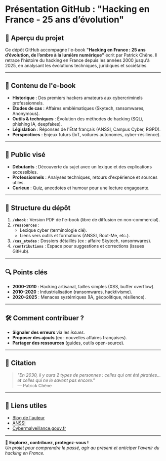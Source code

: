 # Présentation GitHub : "Hacking en France - 25 ans d’évolution"

## 📌 Aperçu du projet
Ce dépôt GitHub accompagne l'e-book **"Hacking en France : 25 ans d’évolution, de l’ombre à la lumière numérique"** écrit par Patrick Chêne. Il retrace l'histoire du hacking en France depuis les années 2000 jusqu'à 2025, en analysant les évolutions techniques, juridiques et sociétales.

---

## 📖 Contenu de l'e-book
- **Historique** : Des premiers hackers amateurs aux cybercriminels professionnels.
- **Études de cas** : Affaires emblématiques (Skytech, ransomwares, Anonymous).
- **Outils & techniques** : Évolution des méthodes de hacking (SQLi, phishing IA, deepfakes).
- **Législation** : Réponses de l'État français (ANSSI, Campus Cyber, RGPD).
- **Perspectives** : Enjeux futurs (IoT, voitures autonomes, cyber-résilience).

---

## 🎯 Public visé
- **Débutants** : Découverte du sujet avec un lexique et des explications accessibles.
- **Professionnels** : Analyses techniques, retours d'expérience et sources utiles.
- **Curieux** : Quiz, anecdotes et humour pour une lecture engageante.

---

## 📂 Structure du dépôt
1. **`/ebook`** : Version PDF de l'e-book (libre de diffusion en non-commercial).
2. **`/ressources`** : 
   - Lexique cyber (terminologie clé).
   - Liens vers outils et formations (ANSSI, Root-Me, etc.).
3. **`/cas_etudes`** : Dossiers détaillés (ex : affaire Skytech, ransomwares).
4. **`/contributions`** : Espace pour suggestions et corrections (issues GitHub).

---

## 🔍 Points clés
- **2000–2010** : Hacking artisanal, failles simples (XSS, buffer overflow).
- **2010–2020** : Industrialisation (ransomwares, hacktivisme).
- **2020–2025** : Menaces systémiques (IA, géopolitique, résilience).

---

## 🛠️ Comment contribuer ?
- **Signaler des erreurs** via les *issues*.
- **Proposer des ajouts** (ex : nouvelles affaires françaises).
- **Partager des ressources** (guides, outils open-source).

---

## 📌 Citation
> *"En 2030, il y aura 2 types de personnes : celles qui ont été piratées... et celles qui ne le savent pas encore."*  
> — Patrick Chêne

---

## 🔗 Liens utiles
- [Blog de l'auteur](https://pchene.wordpress.com/)
- [ANSSI](https://www.ssi.gouv.fr/)
- [Cybermalveillance.gouv.fr](https://www.cybermalveillance.gouv.fr/)

---

🚀 **Explorez, contribuez, protégez-vous !**  
*Un projet pour comprendre le passé, agir au présent et anticiper l'avenir du hacking en France.*
